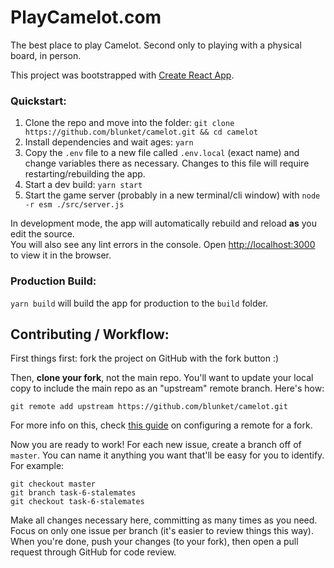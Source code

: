 # PlayCamelot.com

The best place to play Camelot. Second only to playing with a physical board, in person.

This project was bootstrapped with [Create React App](https://github.com/facebook/create-react-app).

### Quickstart:

1. Clone the repo and move into the folder: `git clone https://github.com/blunket/camelot.git && cd camelot`
2. Install dependencies and wait ages: `yarn`
3. Copy the `.env` file to a new file called `.env.local` (exact name) and change variables there as necessary. Changes to this file will require restarting/rebuilding the app.
4. Start a dev build: `yarn start`
5. Start the game server (probably in a new terminal/cli window) with `node -r esm ./src/server.js`

In development mode, the app will automatically rebuild and reload **as** you edit the source.<br>
You will also see any lint errors in the console. Open [http://localhost:3000](http://localhost:3000) to view it in the browser.

### Production Build:

`yarn build` will build the app for production to the `build` folder.

## Contributing / Workflow:

First things first: fork the project on GitHub with the fork button :)

Then, **clone your fork**, not the main repo.
You'll want to update your local copy to include the main repo as an "upstream" remote branch. Here's how:

```
git remote add upstream https://github.com/blunket/camelot.git
```

For more info on this, check [this guide](https://help.github.com/articles/configuring-a-remote-for-a-fork/) on configuring a remote for a fork.

Now you are ready to work! For each new issue, create a branch off of `master`. You can name it anything you want that'll be easy for you to identify. For example:

```
git checkout master
git branch task-6-stalemates
git checkout task-6-stalemates
```

Make all changes necessary here, committing as many times as you need. Focus on only one issue per branch (it's easier to review things this way).
When you're done, push your changes (to your fork), then open a pull request through GitHub for code review.
